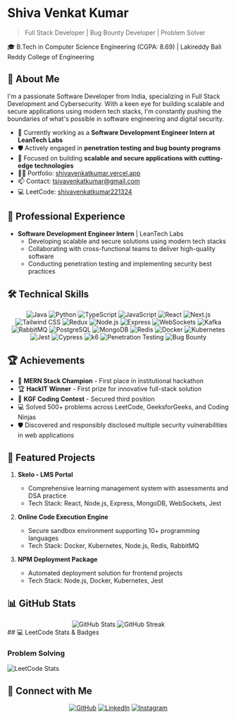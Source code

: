 
# Shiva Venkat Kumar

> Full Stack Developer | Bug Bounty Developer | Problem Solver

🎓 B.Tech in Computer Science Engineering (CGPA: 8.69) | Lakireddy Bali Reddy College of Engineering

## 🚀 About Me

I'm a passionate Software Developer from India, specializing in Full Stack Development and Cybersecurity. With a keen eye for building scalable and secure applications using modern tech stacks, I'm constantly pushing the boundaries of what's possible in software engineering and digital security.

- 🔭 Currently working as a **Software Development Engineer Intern at LeanTech Labs**
- 🛡️ Actively engaged in **penetration testing and bug bounty programs**
- 🌱 Focused on building **scalable and secure applications with cutting-edge technologies**
- 👨‍💻 Portfolio: [shivavenkatkumar.vercel.app](https://shivavenkatkumar.vercel.app)
- 📫 Contact: [tsivavenkatkumar@gmail.com](mailto:tsivavenkatkumar@gmail.com)
- 💻 LeetCode: [shivavenkatkumar221324](https://leetcode.com/u/sivavenkatkumar221324/)

## 💼 Professional Experience

- **Software Development Engineer Intern** | LeanTech Labs
  - Developing scalable and secure solutions using modern tech stacks
  - Collaborating with cross-functional teams to deliver high-quality software
  - Conducting penetration testing and implementing security best practices

## 🛠️ Technical Skills

<div align="center">

![Java](https://img.shields.io/badge/-Java-007396?style=for-the-badge&logo=java&logoColor=white)
![Python](https://img.shields.io/badge/-Python-3776AB?style=for-the-badge&logo=python&logoColor=white)
![TypeScript](https://img.shields.io/badge/-TypeScript-3178C6?style=for-the-badge&logo=typescript&logoColor=white)
![JavaScript](https://img.shields.io/badge/-JavaScript-F7DF1E?style=for-the-badge&logo=javascript&logoColor=black)
![React](https://img.shields.io/badge/-React-61DAFB?style=for-the-badge&logo=react&logoColor=black)
![Next.js](https://img.shields.io/badge/-Next.js-000000?style=for-the-badge&logo=next.js&logoColor=white)
![Tailwind CSS](https://img.shields.io/badge/-Tailwind_CSS-38B2AC?style=for-the-badge&logo=tailwind-css&logoColor=white)
![Redux](https://img.shields.io/badge/-Redux-764ABC?style=for-the-badge&logo=redux&logoColor=white)
![Node.js](https://img.shields.io/badge/-Node.js-339933?style=for-the-badge&logo=node.js&logoColor=white)
![Express](https://img.shields.io/badge/-Express-000000?style=for-the-badge&logo=express&logoColor=white)
![WebSockets](https://img.shields.io/badge/-WebSockets-010101?style=for-the-badge&logo=socket.io&logoColor=white)
![Kafka](https://img.shields.io/badge/-Kafka-231F20?style=for-the-badge&logo=apache-kafka&logoColor=white)
![RabbitMQ](https://img.shields.io/badge/-RabbitMQ-FF6600?style=for-the-badge&logo=rabbitmq&logoColor=white)
![PostgreSQL](https://img.shields.io/badge/-PostgreSQL-336791?style=for-the-badge&logo=postgresql&logoColor=white)
![MongoDB](https://img.shields.io/badge/-MongoDB-47A248?style=for-the-badge&logo=mongodb&logoColor=white)
![Redis](https://img.shields.io/badge/-Redis-DC382D?style=for-the-badge&logo=redis&logoColor=white)
![Docker](https://img.shields.io/badge/-Docker-2496ED?style=for-the-badge&logo=docker&logoColor=white)
![Kubernetes](https://img.shields.io/badge/-Kubernetes-326CE5?style=for-the-badge&logo=kubernetes&logoColor=white)
![Jest](https://img.shields.io/badge/-Jest-C21325?style=for-the-badge&logo=jest&logoColor=white)
![Cypress](https://img.shields.io/badge/-Cypress-17202C?style=for-the-badge&logo=cypress&logoColor=white)
![k6](https://img.shields.io/badge/-k6-7D64FF?style=for-the-badge&logo=k6&logoColor=white)
![Penetration Testing](https://img.shields.io/badge/-Penetration_Testing-000000?style=for-the-badge&logo=kali-linux&logoColor=white)
![Bug Bounty](https://img.shields.io/badge/-Bug_Bounty-4C8BF5?style=for-the-badge&logo=bugcrowd&logoColor=white)

</div>

## 🏆 Achievements

- 🥇 **MERN Stack Champion** - First place in institutional hackathon
- 🏆 **HackIT Winner** - First prize for innovative full-stack solution
- 🥉 **KGF Coding Contest** - Secured third position
- 💻 Solved 500+ problems across LeetCode, GeeksforGeeks, and Coding Ninjas
- 🛡️ Discovered and responsibly disclosed multiple security vulnerabilities in web applications

## 🚀 Featured Projects

1. **Skelo - LMS Portal**
   - Comprehensive learning management system with assessments and DSA practice
   - Tech Stack: React, Node.js, Express, MongoDB, WebSockets, Jest

2. **Online Code Execution Engine**
   - Secure sandbox environment supporting 10+ programming languages
   - Tech Stack: Docker, Kubernetes, Node.js, Redis, RabbitMQ

3. **NPM Deployment Package**
   - Automated deployment solution for frontend projects
   - Tech Stack: Node.js, Docker, Kubernetes, Jest


## 📊 GitHub Stats

<div align="center">
  <img src="https://github-readme-stats.vercel.app/api?username=shiva221324&show_icons=true&theme=radical" alt="GitHub Stats" />
  <img src="https://github-readme-streak-stats.herokuapp.com/?user=shiva221324&theme=radical" alt="GitHub Streak" />
</div>
## 💻 LeetCode Stats & Badges

### Problem Solving
![LeetCode Stats](https://leetcard.jacoblin.cool/sivavenkatkumar221324?theme=dark&font=Noto%20Sans)

## 🤝 Connect with Me

<div align="center">
  
[![GitHub](https://img.shields.io/badge/github-%2324292e.svg?&style=for-the-badge&logo=github&logoColor=white)](https://github.com/shiva221324/)
[![LinkedIn](https://img.shields.io/badge/linkedin-%230077B5.svg?&style=for-the-badge&logo=linkedin&logoColor=white)](https://www.linkedin.com/in/shiva-venkat-kumar-929138255)
[![Instagram](https://img.shields.io/badge/instagram-%23E4405F.svg?&style=for-the-badge&logo=instagram&logoColor=white)](https://www.instagram.com/sivavenkatakumar)


</div>

